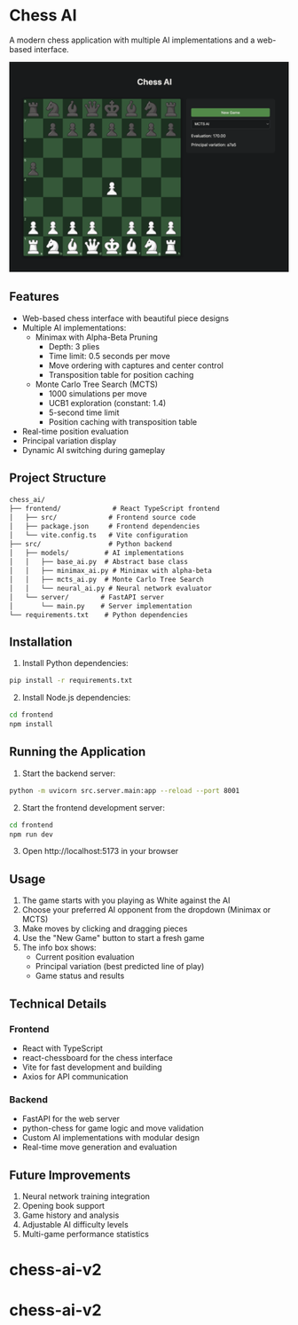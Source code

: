 # Chess AI

A modern chess application with multiple AI implementations and a web-based interface.

![Chess AI Interface](assets/chess_screenshot.png)

## Features

- Web-based chess interface with beautiful piece designs
- Multiple AI implementations:
  - Minimax with Alpha-Beta Pruning
    - Depth: 3 plies
    - Time limit: 0.5 seconds per move
    - Move ordering with captures and center control
    - Transposition table for position caching
  - Monte Carlo Tree Search (MCTS)
    - 1000 simulations per move
    - UCB1 exploration (constant: 1.4)
    - 5-second time limit
    - Position caching with transposition table
- Real-time position evaluation
- Principal variation display
- Dynamic AI switching during gameplay

## Project Structure

```
chess_ai/
├── frontend/             # React TypeScript frontend
│   ├── src/             # Frontend source code
│   ├── package.json     # Frontend dependencies
│   └── vite.config.ts   # Vite configuration
├── src/                 # Python backend
│   ├── models/         # AI implementations
│   │   ├── base_ai.py  # Abstract base class
│   │   ├── minimax_ai.py # Minimax with alpha-beta
│   │   ├── mcts_ai.py  # Monte Carlo Tree Search
│   │   └── neural_ai.py # Neural network evaluator
│   └── server/        # FastAPI server
│       └── main.py    # Server implementation
└── requirements.txt    # Python dependencies
```

## Installation

1. Install Python dependencies:
```bash
pip install -r requirements.txt
```

2. Install Node.js dependencies:
```bash
cd frontend
npm install
```

## Running the Application

1. Start the backend server:
```bash
python -m uvicorn src.server.main:app --reload --port 8001
```

2. Start the frontend development server:
```bash
cd frontend
npm run dev
```

3. Open http://localhost:5173 in your browser

## Usage

1. The game starts with you playing as White against the AI
2. Choose your preferred AI opponent from the dropdown (Minimax or MCTS)
3. Make moves by clicking and dragging pieces
4. Use the "New Game" button to start a fresh game
5. The info box shows:
   - Current position evaluation
   - Principal variation (best predicted line of play)
   - Game status and results

## Technical Details

### Frontend
- React with TypeScript
- react-chessboard for the chess interface
- Vite for fast development and building
- Axios for API communication

### Backend
- FastAPI for the web server
- python-chess for game logic and move validation
- Custom AI implementations with modular design
- Real-time move generation and evaluation

## Future Improvements

1. Neural network training integration
2. Opening book support
3. Game history and analysis
4. Adjustable AI difficulty levels
5. Multi-game performance statistics
# chess-ai-v2
# chess-ai-v2
